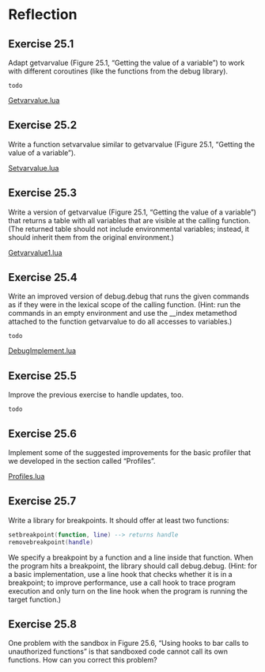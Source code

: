 # Reflection #

## Exercise 25.1 ##

Adapt getvarvalue (Figure 25.1, “Getting the value of a variable”) to work with different coroutines (like the functions from the debug library).

``todo``

[Getvarvalue.lua](./Resources/Getvarvalue.lua)

## Exercise 25.2 ##

Write a function setvarvalue similar to getvarvalue (Figure 25.1, “Getting the value of a variable”).

[Setvarvalue.lua](./Resources/Setvarvalue.lua)

## Exercise 25.3 ##

Write a version of getvarvalue (Figure 25.1, “Getting the value of a variable”) that returns a table with all variables that are visible at the calling function. (The returned table should not include environmental variables; instead, it should inherit them from the original environment.)

[Getvarvalue1.lua](./Resources/Getvarvalue1.lua)

## Exercise 25.4 ##

Write an improved version of debug.debug that runs the given commands as if they were in the lexical scope of the calling function. (Hint: run the commands in an empty environment and use the __index metamethod attached to the function getvarvalue to do all accesses to variables.)

``todo``

[DebugImplement.lua](./Resources/DebugImplement.lua)

## Exercise 25.5 ##

Improve the previous exercise to handle updates, too.

``todo``

## Exercise 25.6 ##

Implement some of the suggested improvements for the basic profiler that we developed in the section called “Profiles”.

[Profiles.lua](./Resources/Profiles.lua)

## Exercise 25.7 ##

Write a library for breakpoints. It should offer at least two functions:

```lua
setbreakpoint(function, line) --> returns handle
removebreakpoint(handle)
```

We specify a breakpoint by a function and a line inside that function. When the program hits a breakpoint, the library should call debug.debug. (Hint: for a basic implementation, use a line hook that checks whether it is in a breakpoint; to improve performance, use a call hook to trace program execution and only turn on the line hook when the program is running the target function.)

## Exercise 25.8 ##

One problem with the sandbox in Figure 25.6, “Using hooks to bar calls to unauthorized functions” is that sandboxed code cannot call its own functions. How can you correct this problem?
